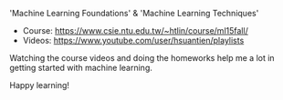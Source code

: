 'Machine Learning Foundations' & 'Machine Learning Techniques'

- Course: https://www.csie.ntu.edu.tw/~htlin/course/ml15fall/
- Videos: https://www.youtube.com/user/hsuantien/playlists

Watching the course videos and doing the homeworks help me a lot in getting started with machine learning.

Happy learning!
